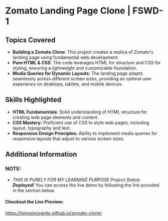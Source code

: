 # Zomato Landing Page Clone | FSWD-1

## Topics Covered
- **Building a Zomato Clone**: This project creates a replica of Zomato's landing page using fundamental web development.
- **Pure HTML & CSS**: The code leverages HTML for structure and CSS for styling, ensuring a lightweight and customizable foundation.
- **Media Queries for Dynamic Layouts**: The landing page adapts seamlessly across different screen sizes, providing an optimal user experience on desktops, tablets, and mobile devices.
  
## Skills Highlighted
- **HTML Fundamentals**: Solid understanding of HTML structure for creating web page elements and content.
- **CSS Mastery:** Proficient use of CSS to style web pages, including layout, typography and text. 
- **Responsive Design Principles:** Ability to implement media queries for responsive layouts that adjust to various screen sizes.

## Additional Information
### NOTE:
- *THIS IS PURELY FOR MY LEARNING PURPOSE*
*Project Status: **Deployed**!* You can access the live demo by following the link provided in the section below.

#### Checkout the Live Preview:
https://hemsincognito.github.io/zomato-clone/
